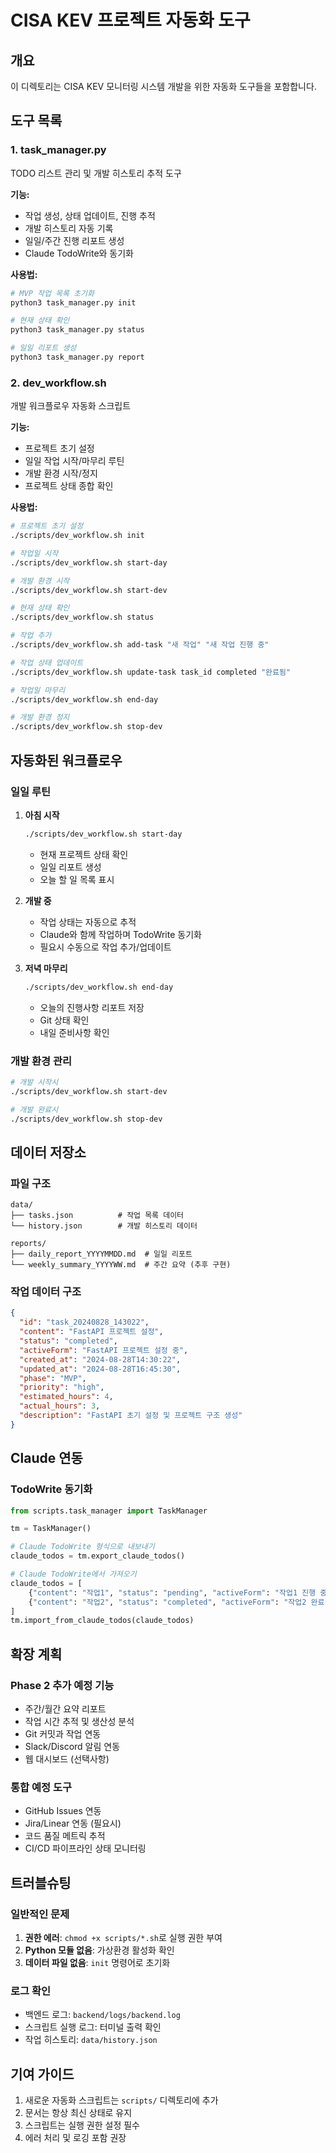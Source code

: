 # CISA KEV 프로젝트 자동화 도구

## 개요
이 디렉토리는 CISA KEV 모니터링 시스템 개발을 위한 자동화 도구들을 포함합니다.

## 도구 목록

### 1. task_manager.py
TODO 리스트 관리 및 개발 히스토리 추적 도구

**기능:**
- 작업 생성, 상태 업데이트, 진행 추적
- 개발 히스토리 자동 기록
- 일일/주간 진행 리포트 생성
- Claude TodoWrite와 동기화

**사용법:**
```bash
# MVP 작업 목록 초기화
python3 task_manager.py init

# 현재 상태 확인
python3 task_manager.py status

# 일일 리포트 생성
python3 task_manager.py report
```

### 2. dev_workflow.sh
개발 워크플로우 자동화 스크립트

**기능:**
- 프로젝트 초기 설정
- 일일 작업 시작/마무리 루틴
- 개발 환경 시작/정지
- 프로젝트 상태 종합 확인

**사용법:**
```bash
# 프로젝트 초기 설정
./scripts/dev_workflow.sh init

# 작업일 시작
./scripts/dev_workflow.sh start-day

# 개발 환경 시작
./scripts/dev_workflow.sh start-dev

# 현재 상태 확인
./scripts/dev_workflow.sh status

# 작업 추가
./scripts/dev_workflow.sh add-task "새 작업" "새 작업 진행 중"

# 작업 상태 업데이트
./scripts/dev_workflow.sh update-task task_id completed "완료됨"

# 작업일 마무리
./scripts/dev_workflow.sh end-day

# 개발 환경 정지
./scripts/dev_workflow.sh stop-dev
```

## 자동화된 워크플로우

### 일일 루틴
1. **아침 시작**
   ```bash
   ./scripts/dev_workflow.sh start-day
   ```
   - 현재 프로젝트 상태 확인
   - 일일 리포트 생성
   - 오늘 할 일 목록 표시

2. **개발 중**
   - 작업 상태는 자동으로 추적
   - Claude와 함께 작업하며 TodoWrite 동기화
   - 필요시 수동으로 작업 추가/업데이트

3. **저녁 마무리**
   ```bash
   ./scripts/dev_workflow.sh end-day
   ```
   - 오늘의 진행사항 리포트 저장
   - Git 상태 확인
   - 내일 준비사항 확인

### 개발 환경 관리
```bash
# 개발 시작시
./scripts/dev_workflow.sh start-dev

# 개발 완료시
./scripts/dev_workflow.sh stop-dev
```

## 데이터 저장소

### 파일 구조
```
data/
├── tasks.json          # 작업 목록 데이터
└── history.json        # 개발 히스토리 데이터

reports/
├── daily_report_YYYYMMDD.md  # 일일 리포트
└── weekly_summary_YYYYWW.md  # 주간 요약 (추후 구현)
```

### 작업 데이터 구조
```json
{
  "id": "task_20240828_143022",
  "content": "FastAPI 프로젝트 설정",
  "status": "completed",
  "activeForm": "FastAPI 프로젝트 설정 중",
  "created_at": "2024-08-28T14:30:22",
  "updated_at": "2024-08-28T16:45:30",
  "phase": "MVP",
  "priority": "high",
  "estimated_hours": 4,
  "actual_hours": 3,
  "description": "FastAPI 초기 설정 및 프로젝트 구조 생성"
}
```

## Claude 연동

### TodoWrite 동기화
```python
from scripts.task_manager import TaskManager

tm = TaskManager()

# Claude TodoWrite 형식으로 내보내기
claude_todos = tm.export_claude_todos()

# Claude TodoWrite에서 가져오기
claude_todos = [
    {"content": "작업1", "status": "pending", "activeForm": "작업1 진행 중"},
    {"content": "작업2", "status": "completed", "activeForm": "작업2 완료"}
]
tm.import_from_claude_todos(claude_todos)
```

## 확장 계획

### Phase 2 추가 예정 기능
- 주간/월간 요약 리포트
- 작업 시간 추적 및 생산성 분석
- Git 커밋과 작업 연동
- Slack/Discord 알림 연동
- 웹 대시보드 (선택사항)

### 통합 예정 도구
- GitHub Issues 연동
- Jira/Linear 연동 (필요시)
- 코드 품질 메트릭 추적
- CI/CD 파이프라인 상태 모니터링

## 트러블슈팅

### 일반적인 문제
1. **권한 에러**: `chmod +x scripts/*.sh`로 실행 권한 부여
2. **Python 모듈 없음**: 가상환경 활성화 확인
3. **데이터 파일 없음**: `init` 명령어로 초기화

### 로그 확인
- 백엔드 로그: `backend/logs/backend.log`
- 스크립트 실행 로그: 터미널 출력 확인
- 작업 히스토리: `data/history.json`

## 기여 가이드
1. 새로운 자동화 스크립트는 `scripts/` 디렉토리에 추가
2. 문서는 항상 최신 상태로 유지
3. 스크립트는 실행 권한 설정 필수
4. 에러 처리 및 로깅 포함 권장